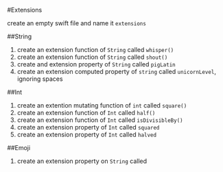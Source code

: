 #Extensions 

create an empty swift file and name it ```extensions```

##String
1. create an extension function of ```String``` called ```whisper()```
2. create an extension function of ```String``` called ```shout()```
3. create and extension property of ```String``` called ```pigLatin``` 
4. create an extension computed property of ```string``` called ```unicornLevel```, ignoring spaces

##Int
1. create an extention mutating function of ```int``` called ```square()```
2. create an extension function of ```Int``` called ```half()```
3. create an extension function of ```Int``` called ```isDivisibleBy()```
4. create an extension property of ```Int``` called ```squared```
5. create an extension property of ```Int``` called ```halved```

##Emoji
1. create an extension property on ```String``` called  